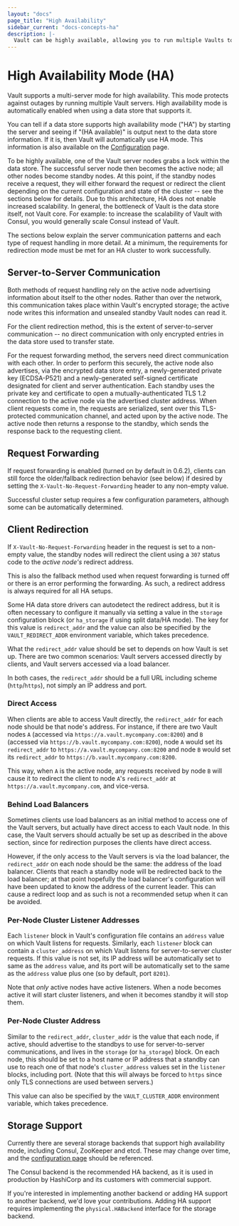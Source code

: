 ```yaml
---
layout: "docs"
page_title: "High Availability"
sidebar_current: "docs-concepts-ha"
description: |-
  Vault can be highly available, allowing you to run multiple Vaults to protect against outages.
---
```


# High Availability Mode (HA)

Vault supports a multi-server mode for high availability. This mode protects
against outages by running multiple Vault servers. High availability mode
is automatically enabled when using a data store that supports it.

You can tell if a data store supports high availability mode ("HA") by starting
the server and seeing if "(HA available)" is output next to the data store
information. If it is, then Vault will automatically use HA mode. This
information is also available on the
[Configuration](https://www.vaultproject.io/docs/configuration/index.html) page.

To be highly available, one of the Vault server nodes grabs a lock within the
data store. The successful server node then becomes the active node; all other
nodes become standby nodes. At this point, if the standby nodes receive a
request, they will either forward the request or redirect the client depending
on the current configuration and state of the cluster -- see the sections below
for details. Due to this architecture, HA does not enable increased
scalability. In general, the bottleneck of Vault is the data store itself, not
Vault core. For example: to increase the scalability of Vault with Consul, you
would generally scale Consul instead of Vault.

The sections below explain the server communication patterns and each type of
request handling in more detail. At a minimum, the requirements for redirection
mode must be met for an HA cluster to work successfully.

## Server-to-Server Communication

Both methods of request handling rely on the active node advertising
information about itself to the other nodes. Rather than over the network, this
communication takes place within Vault's encrypted storage; the active node
writes this information and unsealed standby Vault nodes can read it.

For the client redirection method, this is the extent of server-to-server
communication -- no direct communication with only encrypted entries in the
data store used to transfer state.

For the request forwarding method, the servers need direct communication with
each other. In order to perform this securely, the active node also advertises,
via the encrypted data store entry, a newly-generated private key (ECDSA-P521)
and a newly-generated self-signed certificate designated for client and server
authentication. Each standby uses the private key and certificate to open a
mutually-authenticated TLS 1.2 connection to the active node via the advertised
cluster address. When client requests come in, the requests are serialized,
sent over this TLS-protected communication channel, and acted upon by the
active node. The active node then returns a response to the standby, which
sends the response back to the requesting client.

## Request Forwarding

If request forwarding is enabled (turned on by default in 0.6.2), clients can
still force the older/fallback redirection behavior (see below) if desired by
setting the `X-Vault-No-Request-Forwarding` header to any non-empty value.

Successful cluster setup requires a few configuration parameters, although some
can be automatically determined.

## Client Redirection

If `X-Vault-No-Request-Forwarding` header in the request is set to a non-empty
value, the standby nodes will redirect the client using a `307` status code to
the *active node's* redirect address.

This is also the fallback method used when request forwarding is turned off or
there is an error performing the forwarding. As such, a redirect address is
always required for all HA setups.

Some HA data store drivers can autodetect the redirect address, but it is often
necessary to configure it manually via setting a value in the `storage`
configuration block (or `ha_storage` if using split data/HA mode). The key for
this value is `redirect_addr` and the value can also be specified by the
`VAULT_REDIRECT_ADDR` environment variable, which takes precedence.

What the `redirect_addr` value should be set to depends on how Vault is set up.
There are two common scenarios: Vault servers accessed directly by clients, and
Vault servers accessed via a load balancer.

In both cases, the `redirect_addr` should be a full URL including scheme
(`http`/`https`), not simply an IP address and port.

### Direct Access

When clients are able to access Vault directly, the `redirect_addr` for each
node should be that node's address. For instance, if there are two Vault nodes
`A` (accessed via `https://a.vault.mycompany.com:8200`) and `B` (accessed via
`https://b.vault.mycompany.com:8200`), node `A` would set its `redirect_addr`
to `https://a.vault.mycompany.com:8200` and node `B` would set its
`redirect_addr` to `https://b.vault.mycompany.com:8200`.

This way, when `A` is the active node, any requests received by node `B` will
cause it to redirect the client to node `A`'s `redirect_addr` at
`https://a.vault.mycompany.com`, and vice-versa.

### Behind Load Balancers

Sometimes clients use load balancers as an initial method to access one of the
Vault servers, but actually have direct access to each Vault node. In this
case, the Vault servers should actually be set up as described in the above
section, since for redirection purposes the clients have direct access.

However, if the only access to the Vault servers is via the load balancer, the
`redirect_addr` on each node should be the same: the address of the load
balancer. Clients that reach a standby node will be redirected back to the load
balancer; at that point hopefully the load balancer's configuration will have
been updated to know the address of the current leader. This can cause a
redirect loop and as such is not a recommended setup when it can be avoided.

### Per-Node Cluster Listener Addresses

Each `listener` block in Vault's configuration file contains an `address` value
on which Vault listens for requests. Similarly, each `listener` block can
contain a `cluster_address` on which Vault listens for server-to-server cluster
requests. If this value is not set, its IP address will be automatically set to
same as the `address` value, and its port will be automatically set to the same
as the `address` value plus one (so by default, port `8201`).

Note that *only* active nodes have active listeners. When a node becomes active
it will start cluster listeners, and when it becomes standby it will stop them.

### Per-Node Cluster Address

Similar to the `redirect_addr`, `cluster_addr` is the value that each node, if
active, should advertise to the standbys to use for server-to-server
communications, and lives in the `storage` (or `ha_storage`) block. On each
node, this should be set to a host name or IP address that a standby can use to
reach one of that node's `cluster_address` values set in the `listener` blocks,
including port. (Note that this will always be forced to `https` since only TLS
connections are used between servers.)

This value can also be specified by the `VAULT_CLUSTER_ADDR` environment
variable, which takes precedence.

## Storage Support

Currently there are several storage backends that support high availability
mode, including Consul, ZooKeeper and etcd. These may change over time, and the
[configuration page](/docs/configuration/index.html) should be referenced.

The Consul backend is the recommended HA backend, as it is used in production
by HashiCorp and its customers with commercial support.

If you're interested in implementing another backend or adding HA support to
another backend, we'd love your contributions. Adding HA support requires
implementing the `physical.HABackend` interface for the storage backend.
